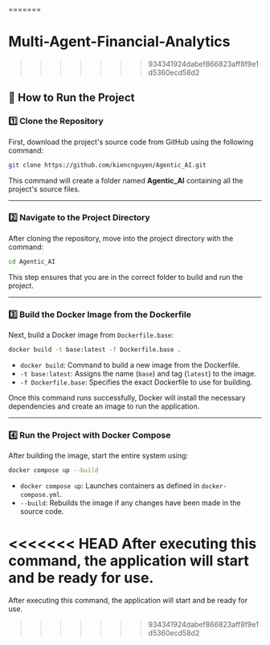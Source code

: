 
=======
# Multi-Agent-Financial-Analytics
>>>>>>> 934341924dabef866823aff8f9e1d5360ecd58d2

## 🔧 How to Run the Project

### 1️⃣ **Clone the Repository**
First, download the project's source code from GitHub using the following command:

```sh
git clone https://github.com/kiencnguyen/Agentic_AI.git
```
This command will create a folder named **Agentic_AI** containing all the project's source files.

---

### 2️⃣ **Navigate to the Project Directory**
After cloning the repository, move into the project directory with the command:

```sh
cd Agentic_AI
```
This step ensures that you are in the correct folder to build and run the project.

---

### 3️⃣ **Build the Docker Image from the Dockerfile**
Next, build a Docker image from `Dockerfile.base`:

```sh
docker build -t base:latest -f Dockerfile.base .
```
- `docker build`: Command to build a new image from the Dockerfile.
- `-t base:latest`: Assigns the name (`base`) and tag (`latest`) to the image.
- `-f Dockerfile.base`: Specifies the exact Dockerfile to use for building.

Once this command runs successfully, Docker will install the necessary dependencies and create an image to run the application.

---

### 4️⃣ **Run the Project with Docker Compose**
After building the image, start the entire system using:

```sh
docker compose up --build
```
- `docker compose up`: Launches containers as defined in `docker-compose.yml`.
- `--build`: Rebuilds the image if any changes have been made in the source code.

<<<<<<< HEAD
After executing this command, the application will start and be ready for use.
=======
After executing this command, the application will start and be ready for use.
>>>>>>> 934341924dabef866823aff8f9e1d5360ecd58d2
